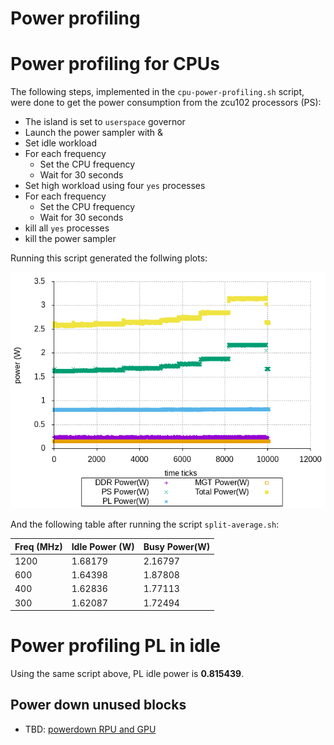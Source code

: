 

# Power profiling


# Power profiling for CPUs

The following steps, implemented in the `cpu-power-profiling.sh` script, were done to get the power consumption from the zcu102 processors (PS):
 - The island is set to `userspace` governor
 - Launch the power sampler with &
 - Set idle workload
 - For each frequency
    - Set the CPU frequency
    - Wait for 30 seconds
 - Set high workload using four `yes` processes
 - For each frequency
    - Set the CPU frequency
    - Wait for 30 seconds
 - kill all `yes` processes
 - kill the power sampler


Running this script generated the follwing plots:

![Alt text](power.png "power plot for CPUs")

And the following table after running the script `split-average.sh`:

|  Freq (MHz)        | Idle Power (W)  | Busy Power(W)  |
|--------------------|-----------------|----------------|
|      			1200 |         1.68179 | 	    2.16797 |
| 			     600 |         1.64398 |        1.87808 |
| 			     400 |         1.62836 |        1.77113 |
| 			     300 |         1.62087 |        1.72494 |

# Power profiling PL in idle

Using the same script above, PL idle power is **0.815439**.

## Power down unused blocks

 - TBD: [powerdown RPU and GPU](https://xilinx-wiki.atlassian.net/wiki/spaces/A/pages/1417150870/Power+Down+Unused+Blocks)